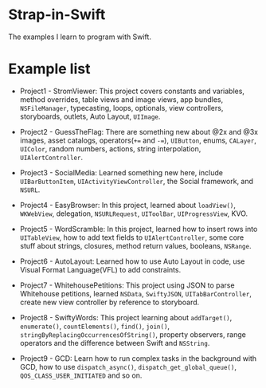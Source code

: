 # Strap-in-Swift
The examples I learn to program with Swift.

# Example list
- Project1 - StromViewer: This project covers constants and variables, method overrides, table views and image views, app bundles, `NSFileManager`, typecasting, loops, optionals, view controllers, storyboards, outlets, Auto Layout, `UIImage`.

- Project2 - GuessTheFlag: There are something new about @2x and @3x images, asset catalogs, operators(`+=` and `-=`), `UIButton`, enums, `CALayer`, `UIColor`, random numbers, actions, string interpolation, `UIAlertController`.

- Project3 - SocialMedia: Learned something new here, include `UIBarButtonItem`, `UIActivityViewController`, the Social framework, and `NSURL`.

- Project4 - EasyBrowser: In this project, learned about `loadView()`, `WKWebView`, delegation, `NSURLRequest`, `UIToolBar`, `UIProgressView`, KVO.

- Project5 - WordScramble: In this project, learned how to insert rows into `UITableView`, how to add text fields to `UIAlertController`, some core stuff about strings, closures, method return values, booleans, `NSRange`.

- Project6 - AutoLayout: Learned how to use Auto Layout in code, use Visual Format Language(VFL) to add constraints.

- Project7 - WhitehousePetitions: This project using JSON to parse Whitehouse petitions, learned `NSData`, `SwiftyJSON`, `UITabBarController`, create new view controller by reference to storyboard.

- Project8 - SwiftyWords: This project learning about `addTarget()`, `enumerate()`, `countElements()`, `find()`, `join()`, `stringByReplacingOccurrencesOfString()`, property observers, range operators and the difference between Swift and `NSString`.

- Project9 - GCD: Learn how to run complex tasks in the background with GCD, how to use `dispatch_async()`, `dispatch_get_global_queue()`, `QOS_CLASS_USER_INITIATED` and so on.